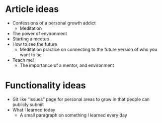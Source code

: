 # Article ideas

* Confessions of a personal growth addict
	* Meditation
* The power of environment 
* Starting a meetup
* How to see the future
	* Meditation practice on connecting to the future version of who you want to be
* Teach me!
	* The importance of a mentor, and environment

# Functionality ideas
* Git like “Issues” page for personal areas to grow in that people can publicly submit
* What I learned today
	* A small paragraph on something I learned every day